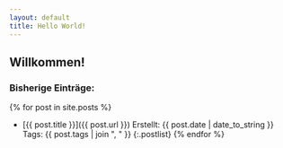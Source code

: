 ```yaml
---
layout: default
title: Hello World!
---
```

## Willkommen!

### Bisherige Einträge:

{% for post in site.posts %}
* [{{ post.title }}]({{ post.url }})
<span class="date">Erstellt: {{ post.date | date_to_string }}</span>
<span class="tags">Tags: {{ post.tags | join ", " }}</span>
{:.postlist}
{% endfor %}
